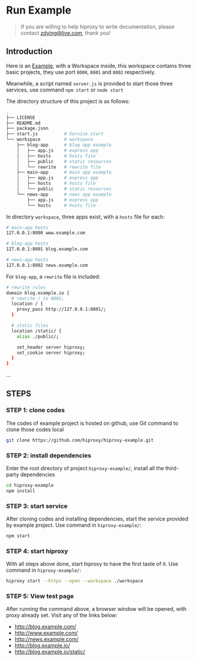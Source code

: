 # Run Example

> If you are willing to help hiproxy to write documentation, please contact zdying@live.com, thank you!

## Introduction

Here is an [Example](https://github.com/hiproxy/hiproxy-example), with a Workspace inside, this workspace contains three basic projects, they use port `8000`, `8001` and `8002` respectively.

Meanwhile, a script named `server.js` is provided to start those three services, use command `npm start` or `node start`

The directory structure of this project is as follows:

```bash
.
├── LICENSE
├── README.md
├── package.json
├── start.js          # Service start
└── workspace         # workspace
    ├── blog-app      # blog app example
    │   ├── app.js    # express app
    │   ├── hosts     # hosts file
    │   ├── public    # static resources
    │   └── rewrite   # rewrite file
    ├── main-app      # main app example
    │   ├── app.js    # express app
    │   ├── hosts     # hosts file
    │   └── public    # static resources
    └── news-app      # news app example
        ├── app.js    # express app
        └── hosts     # hosts file
```

In directory `workspace`, three apps exist, with a `hosts` file for each:

```bash
# main-app hosts
127.0.0.1:8000 www.example.com
```

```bash
# blog-app hosts
127.0.0.1:8001 blog.example.com
```

```bash
# news-app hosts
127.0.0.1:8002 news.example.com
```

For `blog-app`, a `rewrite` file is included:

```bash
# rewrite rules
domain blog.example.io {
  # rewrite / to 8001;
  location / {
    proxy_pass http://127.0.0.1:8001/;
  }

  # static files
  location /static/ {
    alias ./public/;

    set_header server hiproxy;
    set_cookie server hiproxy;
  }
}
```

...

## STEPS

### STEP 1: clone codes

The codes of example project is hosted on github, use Git command to clone those codes local

```bash
git clone https://github.com/hiproxy/hiproxy-example.git
```

### STEP 2: install dependencies

Enter the root directory of project `hiproxy-example/`, install all the third-party dependencies

```bash
cd hiproxy-example
npm install
```

### STEP 3: start service

After cloning codes and installing dependencies, start the service provided by example project. Use command in `hiproxy-example/`:

```bash
npm start
```

### STEP 4: start hiproxy

With all steps above done, start hiproxy to have the first taste of it. Use command in `hiproxy-example/`:

```bash
hiproxy start --https --open --workspace ./workspace
```

### STEP 5: View test page

After running the command above, a browser window will be opened, with proxy already set. Visit any of the links below:

* <http://blog.example.com/>
* <http://www.example.com/>
* <http://news.example.com/>
* <http://blog.example.io/>
* <http://blog.example.io/static/>

